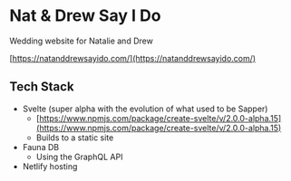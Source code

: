 # Nat & Drew Say I Do

Wedding website for Natalie and Drew

[https://natanddrewsayido.com/](https://natanddrewsayido.com/)

## Tech Stack

- Svelte (super alpha with the evolution of what used to be Sapper)
    - [https://www.npmjs.com/package/create-svelte/v/2.0.0-alpha.15](https://www.npmjs.com/package/create-svelte/v/2.0.0-alpha.15)
    - Builds to a static site
- Fauna DB
    - Using the GraphQL API
- Netlify hosting
